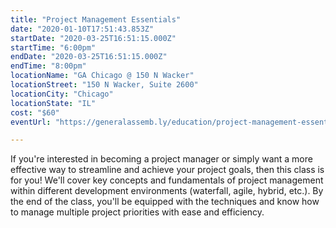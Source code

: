 ```yaml
---
title: "Project Management Essentials"
date: "2020-01-10T17:51:43.853Z"
startDate: "2020-03-25T16:51:15.000Z"
startTime: "6:00pm"
endDate: "2020-03-25T16:51:15.000Z"
endTime: "8:00pm"
locationName: "GA Chicago @ 150 N Wacker"
locationStreet: "150 N Wacker, Suite 2600"
locationCity: "Chicago"
locationState: "IL"
cost: "$60"
eventUrl: "https://generalassemb.ly/education/project-management-essentials/chicago/97071"

---
```


If you're interested in becoming a project manager or simply want a more effective way to streamline and achieve your project goals, then this class is for you! We'll cover key concepts and fundamentals of project management within different development environments (waterfall, agile, hybrid, etc.). By the end of the class, you'll be equipped with the techniques and know how to manage multiple project priorities with ease and efficiency.

